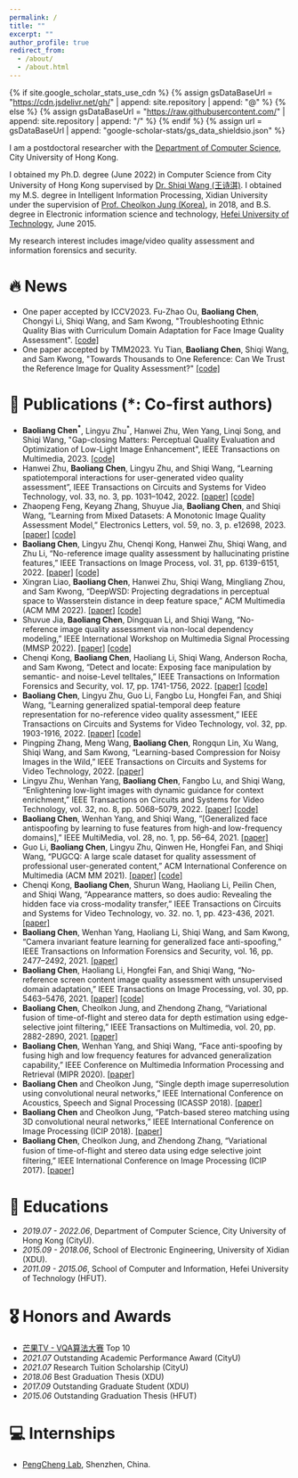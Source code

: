 ```yaml
---
permalink: /
title: ""
excerpt: ""
author_profile: true
redirect_from: 
  - /about/
  - /about.html
---
```


{% if site.google_scholar_stats_use_cdn %}
{% assign gsDataBaseUrl = "https://cdn.jsdelivr.net/gh/" | append: site.repository | append: "@" %}
{% else %}
{% assign gsDataBaseUrl = "https://raw.githubusercontent.com/" | append: site.repository | append: "/" %}
{% endif %}
{% assign url = gsDataBaseUrl | append: "google-scholar-stats/gs_data_shieldsio.json" %}

<span class='anchor' id='about-me'></span>

I am a postdoctoral researcher with the [Department of Computer Science](https://www.cs.cityu.edu.hk/), City University of Hong Kong. 

I obtained my Ph.D. degree (June 2022) in Computer Science from City University of Hong Kong supervised by [Dr. Shiqi Wang (王诗淇)](https://www.cs.cityu.edu.hk/~shiqwang/). I obtained my M.S. degree in Intelligent Information Processing, Xidian University under the supervision of [Prof. Cheolkon Jung (Korea)](https://see.xidian.edu.cn/media/), in 2018, and B.S. degree in Electronic information science and technology, [Hefei University of Technology](https://www.hfut.edu.cn/), June 2015. 

My research interest includes image/video quality assessment and information forensics and security. 


# 🔥 News
- One paper accepted by ICCV2023. Fu-Zhao Ou, **Baoliang Chen**, Chongyi Li,  Shiqi Wang, and Sam Kwong, "Troubleshooting Ethnic Quality Bias with Curriculum Domain Adaptation for Face Image Quality Assessment". [[code]](https://github.com/oufuzhao/EQBM)
- One paper accepted by TMM2023. Yu Tian, **Baoliang Chen**, Shiqi Wang, and Sam Kwong, "Towards Thousands to One Reference: Can We Trust the Reference Image for Quality Assessment?" [[code]](https://github.com/ytian73/FLRE)
# 📝 Publications (*: Co-first authors)
-  **Baoliang Chen<sup>*</sup>**, Lingyu Zhu<sup>*</sup>, Hanwei Zhu, Wen Yang, Linqi Song, and Shiqi Wang, "Gap-closing Matters: Perceptual Quality Evaluation and  Optimization of Low-Light Image Enhancement", IEEE Transactions on Multimedia, 2023. [[code]](https://github.com/Baoliang93/IACA_For_Lowlight_IQA)
-  Hanwei Zhu, **Baoliang Chen**, Lingyu Zhu, and Shiqi Wang, “Learning spatiotemporal interactions for user-generated video quality assessment”, IEEE Transactions on Circuits and Systems for Video Technology, vol. 33, no. 3, pp. 1031–1042, 2022. [[paper]](https://ieeexplore.ieee.org/document/9896907) [[code]](https://github.com/h4nwei/STI-VQA)
- Zhaopeng Feng, Keyang Zhang, Shuyue Jia, **Baoliang Chen**, and Shiqi Wang, “Learning from Mixed Datasets: A Monotonic Image Quality Assessment Model,” Electronics Letters, vol. 59, no. 3, p. e12698, 2023. [[paper]](https://ietresearch.onlinelibrary.wiley.com/doi/full/10.1049/ell2.12698) [[code]](https://github.com/fzp0424/MonotonicIQA)
- **Baoliang Chen**, Lingyu Zhu, Chenqi Kong, Hanwei Zhu, Shiqi Wang, and Zhu Li, “No-reference image quality assessment by hallucinating pristine features,” IEEE Transactions on Image Process, vol. 31, pp. 6139-6151, 2022. [[paper]](https://ieeexplore.ieee.org/document/9894272) [[code]](https://github.com/Baoliang93/FPR)
- Xingran Liao, **Baoliang Chen**, Hanwei Zhu, Shiqi Wang, Mingliang Zhou, and Sam Kwong, “DeepWSD: Projecting degradations in perceptual space to Wasserstein distance in deep feature space,”  ACM Multimedia (ACM MM 2022). [[paper]](https://dl.acm.org/doi/abs/10.1145/3503161.3548193) [[code]](https://github.com/Buka-Xing/DeepWSD)
- Shuvue Jia, **Baoliang Chen**, Dingquan Li, and Shiqi Wang, “No-reference image quality assessment via non-local dependency modeling,”  IEEE International Workshop on Multimedia Signal Processing (MMSP 2022). [[paper]](https://ieeexplore.ieee.org/document/9950035) [[code]](https://github.com/SuperBruceJia/NLNet-IQA)
- Chenqi Kong, **Baoliang Chen**, Haoliang Li, Shiqi Wang, Anderson Rocha, and Sam Kwong, “Detect and locate: Exposing face manipulation by semantic- and noise-Level telltales,”  IEEE Transactions on Information Forensics and Security, vol. 17, pp. 1741-1756, 2022. [[paper]](https://ieeexplore.ieee.org/document/9764682) [[code]](https://github.com/ChenqiKONG/Detect_and_Locate)
- **Baoliang Chen**, Lingyu Zhu, Guo Li, Fangbo Lu, Hongfei Fan, and Shiqi Wang, “Learning generalized spatial-temporal deep feature representation for no-reference video quality assessment,” IEEE Transactions on Circuits and Systems for Video Technology, vol. 32, pp. 1903-1916, 2022. [[paper]](https://ieeexplore.ieee.org/document/9452150) [[code]](https://github.com/Baoliang93/GSTVQA)
- Pingping Zhang, Meng Wang, **Baoliang Chen**, Rongqun Lin, Xu Wang, Shiqi Wang, and Sam Kwong, “Learning-based Compression for Noisy Images in the Wild,” IEEE Transactions on Circuits and Systems for Video Technology, 2022. [[paper]](https://ieeexplore.ieee.org/document/9866778)
- Lingyu Zhu, Wenhan Yang, **Baoliang Chen**, Fangbo Lu, and Shiqi Wang, “Enlightening low-light images with dynamic guidance for context enrichment,” IEEE Transactions on Circuits and Systems for Video Technology, vol. 32, no. 8, pp. 5068–5079, 2022. [[paper]](https://ieeexplore.ieee.org/abstract/document/9693933) [[code]](https://github.com/lingyzhu0101/GEMSC)
- **Baoliang Chen**, Wenhan Yang, and Shiqi Wang, “[Generalized face antispoofing by learning to fuse  features from high-and low-frequency domains],” IEEE MultiMedia, vol. 28, no. 1, pp. 56–64, 2021. [[paper]](https://ieeexplore.ieee.org/document/9333657)
- Guo Li, **Baoliang Chen**, Lingyu Zhu, Qinwen He, Hongfei Fan, and Shiqi Wang, “PUGCQ: A large scale  dataset for quality assessment of professional user-generated content,”  ACM International Conference on Multimedia (ACM MM 2021). [[paper]](https://dl.acm.org/doi/abs/10.1145/3474085.3475183) [[code]](https://github.com/wlkdb/pugcq_create)
- Chenqi Kong, **Baoliang Chen**, Shurun Wang, Haoliang Li, Peilin Chen, and Shiqi Wang, “Appearance matters, so does audio: Revealing the hidden face via cross-modality transfer,” IEEE Transactions on Circuits and Systems for Video Technology, vo. 32. no. 1, pp. 423-436, 2021. [[paper]](https://dl.acm.org/doi/10.1109/TCSVT.2021.3057457)
- **Baoliang Chen**, Wenhan Yang, Haoliang  Li, Shiqi  Wang, and Sam Kwong, “Camera invariant feature  learning for generalized face anti-spoofing,” IEEE Transactions on Information Forensics and Security, vol. 16, pp. 2477–2492, 2021. [[paper]](https://ieeexplore.ieee.org/document/9336714)
- **Baoliang Chen**, Haoliang Li, Hongfei Fan, and Shiqi  Wang, “No-reference screen content image quality  assessment with unsupervised domain adaptation,” IEEE Transactions on Image Processing, vol. 30, pp. 5463–5476, 2021. [[paper]](https://ieeexplore.ieee.org/document/9447183) [[code]](https://mega.nz/folder/2LxFAZjQ#ZneNvMSKxCbLf0eEgPXfNw)
- **Baoliang Chen**, Cheolkon Jung, and Zhendong Zhang, “Variational fusion of time-of-flight and stereo data for depth estimation using edge-selective joint filtering,” IEEE Transactions on Multimedia, vol. 20, pp. 2882-2890, 2021. [[paper]](https://ieeexplore.ieee.org/document/8338123) 
- **Baoliang Chen**,  Wenhan Yang,  and  Shiqi Wang, “Face anti-spoofing by fusing high and low frequency  features for advanced generalization capability,” IEEE Conference  on  Multimedia  Information  Processing  and  Retrieval (MIPR 2020). [[paper]](https://ieeexplore.ieee.org/document/9175520) 
- **Baoliang Chen** and Cheolkon Jung, “Single depth image superresolution using convolutional neural networks,” IEEE International Conference on Acoustics, Speech and Signal Processing (ICASSP 2018). [[paper]](https://ieeexplore.ieee.org/document/8462043)
- **Baoliang Chen** and Cheolkon Jung, “Patch-based stereo matching using 3D convolutional neural networks,” IEEE International Conference on Image Processing (ICIP 2018). [[paper]](https://ieeexplore.ieee.org/document/8451527)
- **Baoliang Chen**, Cheolkon Jung, and Zhendong Zhang, “Variational fusion of time-of-ﬂight and stereo data using edge selective joint filtering,” IEEE International Conference on Image Processing (ICIP 2017). [[paper]](https://sigport.org/documents/variational-fusion-time-flight-and-stereo-data-using-edge-selective-joint-filtering)


# 📖 Educations
- *2019.07 - 2022.06*,  Department of Computer Science, City University of Hong Kong (CityU). 
- *2015.09 - 2018.06*,  School of Electronic Engineering, University of Xidian (XDU). 
- *2011.09 - 2015.06*,  School of Computer and Information, Hefei University of Technology (HFUT).

# 🎖 Honors and Awards
- [芒果TV - VQA算法大赛](https://challenge.ai.mgtv.com/contest/detail/17) Top 10
- *2021.07*  Outstanding Academic Performance Award (CityU)
- *2021.07*  Research Tuition Scholarship (CityU)
- *2018.06*  Best Graduation Thesis (XDU)
- *2017.09*  Outstanding Graduate Student (XDU)
- *2015.06*  Outstanding Graduation Thesis (HFUT)

# 💻 Internships
- [PengCheng Lab](https://www.pcl.ac.cn/), Shenzhen, China.
